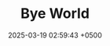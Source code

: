 ---
title: Bye World
date: 2025-03-19 02:59:43 +0500
categories: [dev, unity]
tags: [unity, interops, javascript]


description: I am leaving this world for good.


toc: false

media_subpath: /seed/747/400/600
---